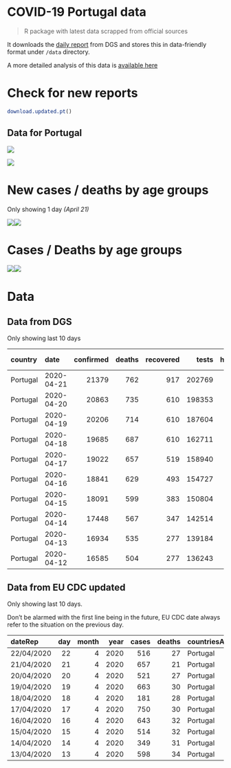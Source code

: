 COVID-19 Portugal data
================

> R package with latest data scrapped from official sources

It downloads the [daily
report](https://covid19.min-saude.pt/relatorio-de-situacao/) from DGS
and stores this in data-friendly format under `/data` directory.

A more detailed analysis of this data is [available
here](https://averissimo.github.io/covid19-analysis/portugal.html)

# Check for new reports

``` r
download.updated.pt()
```

## Data for Portugal

![](README_files/figure-gfm/unnamed-chunk-7-1.svg)<!-- -->

![](README_files/figure-gfm/unnamed-chunk-8-1.svg)<!-- -->

# New cases / deaths by age groups

Only showing 1 day *(April
21)*

![](README_files/figure-gfm/unnamed-chunk-9-1.svg)<!-- -->![](README_files/figure-gfm/unnamed-chunk-9-2.svg)<!-- -->

# Cases / Deaths by age groups

![](README_files/figure-gfm/unnamed-chunk-10-1.svg)<!-- -->![](README_files/figure-gfm/unnamed-chunk-10-2.svg)<!-- -->

# Data

## Data from DGS

Only showing last 10
days

| country  | date       | confirmed | deaths | recovered |  tests | hospitalized | in.icu | confirmed\_m\_00-09 | confirmed\_w\_00-09 | confirmed\_m\_10-19 | confirmed\_w\_10-19 | confirmed\_m\_20-29 | confirmed\_w\_20-29 | confirmed\_m\_30-39 | confirmed\_w\_30-39 | confirmed\_m\_40-49 | confirmed\_w\_40-49 | confirmed\_m\_50-59 | confirmed\_w\_50-59 | confirmed\_m\_60-69 | confirmed\_w\_60-69 | confirmed\_m\_70-79 | confirmed\_w\_70-79 | confirmed\_m\_80+ | confirmed\_w\_80+ | death\_m\_00-09 | death\_w\_00-09 | death\_m\_10-19 | death\_w\_10-19 | death\_m\_20-29 | death\_w\_20-29 | death\_m\_30-39 | death\_w\_30-39 | death\_m\_40-49 | death\_w\_40-49 | death\_m\_50-59 | death\_w\_50-59 | death\_m\_60-69 | death\_w\_60-69 | death\_m\_70-79 | death\_w\_70-79 | death\_m\_80+ | death\_w\_80+ |
| :------- | :--------- | --------: | -----: | --------: | -----: | -----------: | -----: | ------------------: | ------------------: | ------------------: | ------------------: | ------------------: | ------------------: | ------------------: | ------------------: | ------------------: | ------------------: | ------------------: | ------------------: | ------------------: | ------------------: | ------------------: | ------------------: | ----------------: | ----------------: | --------------: | --------------: | --------------: | --------------: | --------------: | --------------: | --------------: | --------------: | --------------: | --------------: | --------------: | --------------: | --------------: | --------------: | --------------: | --------------: | ------------: | ------------: |
| Portugal | 2020-04-21 |     21379 |    762 |       917 | 202769 |         1172 |    213 |                 170 |                 189 |                 266 |                 321 |                 988 |                1390 |                1271 |                1713 |                1418 |                2202 |                1439 |                2231 |                1173 |                1384 |                 927 |                 978 |              1097 |              2222 |               0 |               0 |               0 |               0 |               0 |               0 |               0 |               0 |               4 |               5 |              15 |               5 |              45 |              22 |              91 |              68 |           225 |           282 |
| Portugal | 2020-04-20 |     20863 |    735 |       610 | 198353 |         1208 |    215 |                 170 |                 189 |                 262 |                 319 |                 933 |                1367 |                1237 |                1694 |                1417 |                2181 |                1391 |                2191 |                1171 |                1332 |                 905 |                 972 |              1041 |              2091 |               0 |               0 |               0 |               0 |               0 |               0 |               0 |               0 |               3 |               5 |              15 |               5 |              43 |              22 |              89 |              66 |           218 |           269 |
| Portugal | 2020-04-19 |     20206 |    714 |       610 | 187604 |         1243 |    224 |                 164 |                 181 |                 246 |                 290 |                 856 |                1293 |                1181 |                1650 |                1361 |                2112 |                1377 |                2133 |                1123 |                1321 |                 891 |                 935 |              1030 |              2062 |               0 |               0 |               0 |               0 |               0 |               0 |               0 |               0 |               3 |               5 |              15 |               5 |              43 |              22 |              88 |              63 |           209 |           261 |
| Portugal | 2020-04-18 |     19685 |    687 |       610 | 162711 |         1253 |    228 |                 157 |                 171 |                 231 |                 277 |                 828 |                1269 |                1150 |                1601 |                1332 |                2056 |                1349 |                2073 |                1107 |                1300 |                 876 |                 909 |              1000 |              1999 |               0 |               0 |               0 |               0 |               0 |               0 |               0 |               0 |               3 |               5 |              14 |               5 |              43 |              21 |              87 |              58 |           201 |           250 |
| Portugal | 2020-04-17 |     19022 |    657 |       519 | 158940 |         1284 |    222 |                 157 |                 165 |                 226 |                 261 |                 796 |                1217 |                1106 |                1543 |                1299 |                1997 |                1310 |                1996 |                1077 |                1264 |                 851 |                 880 |               960 |              1917 |               0 |               0 |               0 |               0 |               0 |               0 |               0 |               0 |               3 |               5 |              13 |               5 |              42 |              19 |              83 |              54 |           193 |           240 |
| Portugal | 2020-04-16 |     18841 |    629 |       493 | 154727 |         1302 |    229 |                 157 |                 164 |                 226 |                 259 |                 789 |                1205 |                1094 |                1530 |                1285 |                1982 |                1302 |                1977 |                1068 |                1251 |                 848 |                 867 |               950 |              1887 |               0 |               0 |               0 |               0 |               0 |               0 |               0 |               0 |               3 |               5 |              13 |               5 |              40 |              19 |              79 |              52 |           183 |           230 |
| Portugal | 2020-04-15 |     18091 |    599 |       383 | 150804 |         1200 |    208 |                 151 |                 153 |                 220 |                 250 |                 754 |                1144 |                1049 |                1457 |                1221 |                1903 |                1243 |                1890 |                1030 |                1212 |                 833 |                 840 |               920 |              1821 |               0 |               0 |               0 |               0 |               0 |               0 |               0 |               0 |               2 |               5 |              13 |               5 |              39 |              19 |              76 |              49 |           173 |           218 |
| Portugal | 2020-04-14 |     17448 |    567 |       347 | 142514 |         1227 |    218 |                 143 |                 147 |                 210 |                 241 |                 726 |                1094 |                1025 |                1397 |                1176 |                1829 |                1211 |                1817 |                 995 |                1173 |                 802 |                 824 |               884 |              1754 |               0 |               0 |               0 |               0 |               0 |               0 |               0 |               0 |               2 |               5 |              13 |               5 |              39 |              17 |              71 |              45 |           162 |           208 |
| Portugal | 2020-04-13 |     16934 |    535 |       277 | 139184 |         1187 |    188 |                 137 |                 147 |                 206 |                 229 |                 704 |                1059 |                1010 |                1362 |                1159 |                1773 |                1180 |                1762 |                 986 |                1120 |                 784 |                 781 |               859 |              1676 |               0 |               0 |               0 |               0 |               0 |               0 |               0 |               0 |               1 |               5 |              13 |               4 |              37 |              16 |              68 |              43 |           154 |           194 |
| Portugal | 2020-04-12 |     16585 |    504 |       277 | 136243 |         1177 |    228 |                 136 |                 147 |                 201 |                 229 |                 681 |                1030 |                 995 |                1329 |                1143 |                1752 |                1163 |                1728 |                 972 |                1101 |                 767 |                 750 |               845 |              1616 |               0 |               0 |               0 |               0 |               0 |               0 |               0 |               0 |               1 |               4 |              13 |               3 |              35 |              13 |              68 |              40 |           147 |           180 |

## Data from EU CDC updated

Only showing last 10 days.

Don’t be alarmed with the first line being in the future, EU CDC date
always refer to the situation on the previous
day.

| dateRep    | day | month | year | cases | deaths | countriesAndTerritories | geoId | countryterritoryCode | popData2018 | continentExp |
| :--------- | --: | ----: | ---: | ----: | -----: | :---------------------- | :---- | :------------------- | ----------: | :----------- |
| 22/04/2020 |  22 |     4 | 2020 |   516 |     27 | Portugal                | PT    | PRT                  |    10281762 | NA           |
| 21/04/2020 |  21 |     4 | 2020 |   657 |     21 | Portugal                | PT    | PRT                  |    10281762 | Europe       |
| 20/04/2020 |  20 |     4 | 2020 |   521 |     27 | Portugal                | PT    | PRT                  |    10281762 | Europe       |
| 19/04/2020 |  19 |     4 | 2020 |   663 |     30 | Portugal                | PT    | PRT                  |    10281762 | Europe       |
| 18/04/2020 |  18 |     4 | 2020 |   181 |     28 | Portugal                | PT    | PRT                  |    10281762 | Europe       |
| 17/04/2020 |  17 |     4 | 2020 |   750 |     30 | Portugal                | PT    | PRT                  |    10281762 | Europe       |
| 16/04/2020 |  16 |     4 | 2020 |   643 |     32 | Portugal                | PT    | PRT                  |    10281762 | Europe       |
| 15/04/2020 |  15 |     4 | 2020 |   514 |     32 | Portugal                | PT    | PRT                  |    10281762 | Europe       |
| 14/04/2020 |  14 |     4 | 2020 |   349 |     31 | Portugal                | PT    | PRT                  |    10281762 | Europe       |
| 13/04/2020 |  13 |     4 | 2020 |   598 |     34 | Portugal                | PT    | PRT                  |    10281762 | Europe       |
